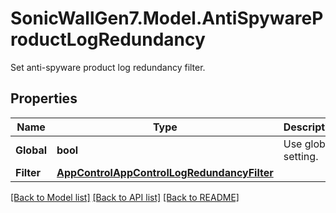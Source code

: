 # SonicWallGen7.Model.AntiSpywareProductLogRedundancy
Set anti-spyware product log redundancy filter.

## Properties

Name | Type | Description | Notes
------------ | ------------- | ------------- | -------------
**Global** | **bool** | Use global setting. | [optional] 
**Filter** | [**AppControlAppControlLogRedundancyFilter**](AppControlAppControlLogRedundancyFilter.md) |  | [optional] 

[[Back to Model list]](../README.md#documentation-for-models) [[Back to API list]](../README.md#documentation-for-api-endpoints) [[Back to README]](../README.md)

